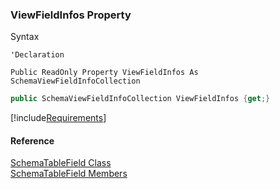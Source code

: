 ﻿### ViewFieldInfos Property

Syntax

```vbnet
'Declaration

Public ReadOnly Property ViewFieldInfos As SchemaViewFieldInfoCollection
```

```csharp
public SchemaViewFieldInfoCollection ViewFieldInfos {get;}
```

[!include[Requirements](../partials/requirements.md)]

#### Reference

[SchemaTableField Class](fcSDK~FChoice.Foundation.Clarify.Schema.SchemaTableField.md)  
[SchemaTableField Members](fcSDK~FChoice.Foundation.Clarify.Schema.SchemaTableField_members.md)